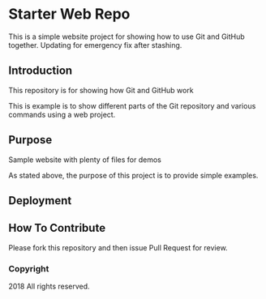# Starter Web Repo

This is a simple website project for 
showing how to use Git and GitHub together.
Updating for emergency fix after stashing.

## Introduction

This repository is for showing how Git and GitHub work

This is example is to show different parts of the 
Git repository and various commands using a web project.

## Purpose

Sample website with plenty of files for demos

As stated above, the purpose of this project is to provide simple examples.

## Deployment

## How To Contribute

Please fork this repository and then issue Pull Request for review.

### Copyright

 2018 All rights reserved.